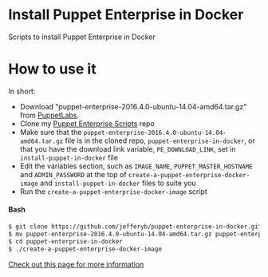 # Install Puppet Enterprise in Docker
Scripts to install Puppet Enterprise in Docker

# How to use it

In short:
* Download "puppet-enterprise-2016.4.0-ubuntu-14.04-amd64.tar.gz" from [PuppetLabs](https://puppet.com/download-puppet-enterprise).
* Clone my [Puppet Enterprise Scripts](https://github.com/jefferyb/puppet-enterprise-in-docker.git) repo
* Make sure that the `puppet-enterprise-2016.4.0-ubuntu-14.04-amd64.tar.gz` file is in the cloned repo, `puppet-enterprise-in-docker`, or that you have the download link variable, `PE_DOWNLOAD_LINK`, set in `install-puppet-in-docker` file
* Edit the variables section, such as `IMAGE_NAME`, `PUPPET_MASTER_HOSTNAME` and `ADMIN_PASSWORD` at the top of `create-a-puppet-enterprise-docker-image` and `install-puppet-in-docker` files to suite you
* Run the `create-a-puppet-enterprise-docker-image` script

#### Bash
```bash
$ git clone https://github.com/jefferyb/puppet-enterprise-in-docker.git
$ mv puppet-enterprise-2016.4.0-ubuntu-14.04-amd64.tar.gz puppet-enterprise-in-docker
$ cd puppet-enterprise-in-docker
$ ./create-a-puppet-enterprise-docker-image
```

[Check out this page for more information](https://jefferyb.github.io/puppet-enterprise-in-docker/)
